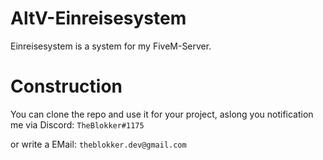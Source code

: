 # AltV-Einreisesystem

Einreisesystem is a system for my FiveM-Server.

# Construction

You can clone the repo and use it for your project, aslong you notification me via Discord:
`TheBlokker#1175`

or write a EMail: 
`theblokker.dev@gmail.com`
